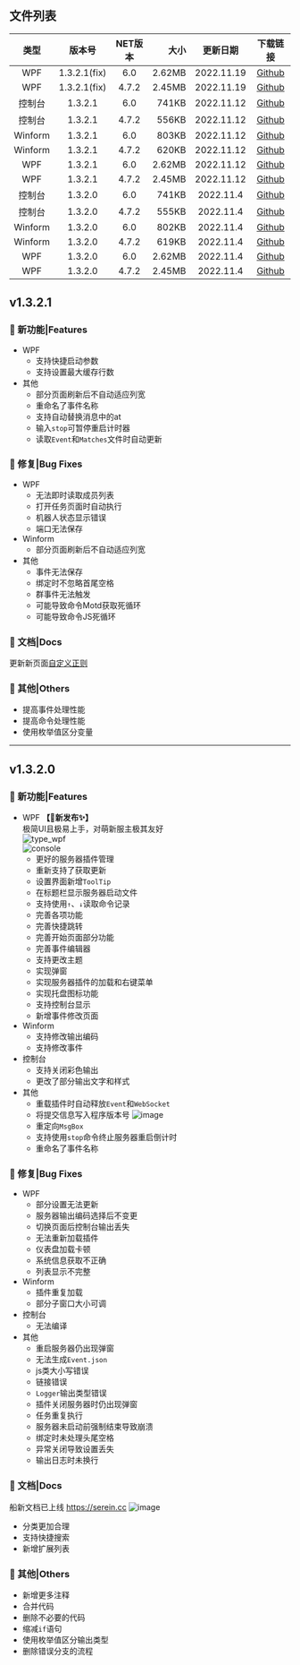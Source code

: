 
## 文件列表

|  类型   |    版本号    | NET版本 |   大小 |   更新日期 |                                                      下载链接                                                       |
| :-----: | :----------: | :-----: | -----: | :---------: | :-----------------------------------------------------------------------------------------------------------------: |
|   WPF   | 1.3.2.1(fix) |   6.0   | 2.62MB | 2022.11.19 |      [Github](https://github.com/Zaitonn/Serein/releases/download/v1.3.2/Serein_WPF_v1.3.2.1_fix_dotnet6.zip)       |
|   WPF   | 1.3.2.1(fix) |  4.7.2  | 2.45MB | 2022.11.19 | [Github](https://github.com/Zaitonn/Serein/releases/download/v1.3.2/Serein_WPF_v1.3.2.1_fix_dotnetframework472.zip) |
| 控制台  |   1.3.2.1    |   6.0   |  741KB | 2022.11.12 |      [Github](https://github.com/Zaitonn/Serein/releases/download/v1.3.2/Serein_Console_v1.3.2.1_dotnet6.zip)       |
| 控制台  |   1.3.2.1    |  4.7.2  |  556KB | 2022.11.12 | [Github](https://github.com/Zaitonn/Serein/releases/download/v1.3.2/Serein_Console_v1.3.2.1_dotnetframework472.zip) |
| Winform |   1.3.2.1    |   6.0   |  803KB | 2022.11.12 |      [Github](https://github.com/Zaitonn/Serein/releases/download/v1.3.2/Serein_WinForm_v1.3.2.1_dotnet6.zip)       |
| Winform |   1.3.2.1    |  4.7.2  |  620KB | 2022.11.12 | [Github](https://github.com/Zaitonn/Serein/releases/download/v1.3.2/Serein_WinForm_v1.3.2.1_dotnetframework472.zip) |
|   WPF   |   1.3.2.1    |   6.0   | 2.62MB | 2022.11.12 |        [Github](https://github.com/Zaitonn/Serein/releases/download/v1.3.2/Serein_WPF_v1.3.2.1_dotnet6.zip)         |
|   WPF   |   1.3.2.1    |  4.7.2  | 2.45MB | 2022.11.12 |   [Github](https://github.com/Zaitonn/Serein/releases/download/v1.3.2/Serein_WPF_v1.3.2.1_dotnetframework472.zip)   |
| 控制台  |   1.3.2.0    |   6.0   |  741KB |  2022.11.4 |       [Github](https://github.com/Zaitonn/Serein/releases/download/v1.3.2/Serein_Console_v1.3.2_dotnet6.zip)        |
| 控制台  |   1.3.2.0    |  4.7.2  |  555KB |  2022.11.4 |  [Github](https://github.com/Zaitonn/Serein/releases/download/v1.3.2/Serein_Console_v1.3.2_dotnetframework472.zip)  |
| Winform |   1.3.2.0    |   6.0   |  802KB |  2022.11.4 |       [Github](https://github.com/Zaitonn/Serein/releases/download/v1.3.2/Serein_WinForm_v1.3.2_dotnet6.zip)        |
| Winform |   1.3.2.0    |  4.7.2  |  619KB |  2022.11.4 |  [Github](https://github.com/Zaitonn/Serein/releases/download/v1.3.2/Serein_WinForm_v1.3.2_dotnetframework472.zip)  |
|   WPF   |   1.3.2.0    |   6.0   | 2.62MB |  2022.11.4 |         [Github](https://github.com/Zaitonn/Serein/releases/download/v1.3.2/Serein_WPF_v1.3.2_dotnet6.zip)          |
|   WPF   |   1.3.2.0    |  4.7.2  | 2.45MB |  2022.11.4 |    [Github](https://github.com/Zaitonn/Serein/releases/download/v1.3.2/Serein_WPF_v1.3.2_dotnetframework472.zip)    |  |

## v1.3.2.1

### 🚀 新功能|Features

- WPF
  - 支持快捷启动参数
  - 支持设置最大缓存行数
- 其他
  - 部分页面刷新后不自动适应列宽
  - 重命名了事件名称
  - 支持自动替换消息中的at
  - 输入`stop`可暂停重启计时器
  - 读取`Event`和`Matches`文件时自动更新

### 🐛 修复|Bug Fixes

- WPF
  - 无法即时读取成员列表
  - 打开任务页面时自动执行
  - 机器人状态显示错误
  - 端口无法保存
- Winform
  - 部分页面刷新后不自动适应列宽
- 其他
  - 事件无法保存
  - 绑定时不忽略首尾空格
  - 群事件无法触发
  - 可能导致命令Motd获取死循环
  - 可能导致命令JS死循环

### 📃 文档|Docs

更新新页面[自定义正则](../Tutorial/CustomRegex.md)

### 🧰 其他|Others

- 提高事件处理性能
- 提高命令处理性能
- 使用枚举值区分变量

---

## v1.3.2.0

### 🚀 新功能|Features

- WPF **【🎉新发布✨】**  
  极简UI且极易上手，对萌新服主极其友好  
  ![type_wpf](https://user-images.githubusercontent.com/103164490/199401604-1be1222c-6af1-448d-b996-82085dac0dd4.png)  
  ![console](https://user-images.githubusercontent.com/103164490/199401841-b9f338a1-ac70-4940-9e04-cbd88a37ac20.png)  
  - 更好的服务器插件管理
  - 重新支持了获取更新
  - 设置界面新增`ToolTip`
  - 在标题栏显示服务器启动文件
  - 支持使用`↑`、`↓`读取命令记录
  - 完善各项功能
  - 完善快捷跳转
  - 完善开始页面部分功能
  - 完善事件编辑器
  - 支持更改主题
  - 实现弹窗
  - 实现服务器插件的加载和右键菜单
  - 实现托盘图标功能
  - 支持控制台显示
  - 新增事件修改页面
- Winform
  - 支持修改输出编码
  - 支持修改事件
- 控制台
  - 支持关闭彩色输出
  - 更改了部分输出文字和样式
- 其他
  - 重载插件时自动释放`Event`和`WebSocket`
  - 将提交信息写入程序版本号
    ![image](https://user-images.githubusercontent.com/103164490/199402282-bfd22f9d-51b3-4a6d-8d80-1a73c552c948.png)
  - 重定向`MsgBox`
  - 支持使用`stop`命令终止服务器重启倒计时
  - 重命名了事件名称

### 🐛 修复|Bug Fixes

- WPF
  - 部分设置无法更新
  - 服务器输出编码选择后不变更
  - 切换页面后控制台输出丢失
  - 无法重新加载插件
  - 仪表盘加载卡顿
  - 系统信息获取不正确
  - 列表显示不完整
- Winform
  - 插件重复加载
  - 部分子窗口大小可调
- 控制台
  - 无法编译
- 其他
  - 重启服务器仍出现弹窗
  - 无法生成`Event.json`
  - js类大小写错误
  - 链接错误
  - `Logger`输出类型错误
  - 插件关闭服务器时仍出现弹窗
  - 任务重复执行
  - 服务器未启动前强制结束导致崩溃
  - 绑定时未处理头尾空格
  - 异常关闭导致设置丢失
  - 输出日志时未换行

### 📃 文档|Docs

船新文档已上线 <https://serein.cc>
![image](https://user-images.githubusercontent.com/103164490/199998049-65ab45ee-e021-4bf8-baa4-f551e5b153a4.png)

- 分类更加合理
- 支持快捷搜索
- 新增扩展列表

### 🧰 其他|Others

- 新增更多注释
- 合并代码
- 删除不必要的代码
- 缩减`if`语句
- 使用枚举值区分输出类型
- 删除错误分支的流程
